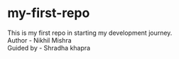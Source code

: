 # my-first-repo
This is my first repo in starting my development journey.
<br>
Author - Nikhil Mishra
<br>
Guided by - Shradha khapra
